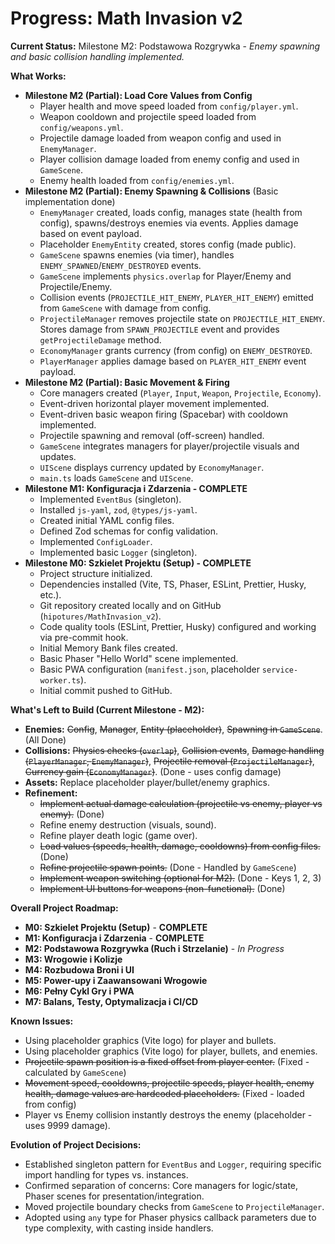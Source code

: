 # Progress: Math Invasion v2

**Current Status:** Milestone M2: Podstawowa Rozgrywka - *Enemy spawning and basic collision handling implemented.*

**What Works:**
*   **Milestone M2 (Partial): Load Core Values from Config**
    *   Player health and move speed loaded from `config/player.yml`.
    *   Weapon cooldown and projectile speed loaded from `config/weapons.yml`.
    *   Projectile damage loaded from weapon config and used in `EnemyManager`.
    *   Player collision damage loaded from enemy config and used in `GameScene`.
    *   Enemy health loaded from `config/enemies.yml`.
*   **Milestone M2 (Partial): Enemy Spawning & Collisions** (Basic implementation done)
    *   `EnemyManager` created, loads config, manages state (health from config), spawns/destroys enemies via events. Applies damage based on event payload.
    *   Placeholder `EnemyEntity` created, stores config (made public).
    *   `GameScene` spawns enemies (via timer), handles `ENEMY_SPAWNED`/`ENEMY_DESTROYED` events.
    *   `GameScene` implements `physics.overlap` for Player/Enemy and Projectile/Enemy.
    *   Collision events (`PROJECTILE_HIT_ENEMY`, `PLAYER_HIT_ENEMY`) emitted from `GameScene` with damage from config.
    *   `ProjectileManager` removes projectile state on `PROJECTILE_HIT_ENEMY`. Stores damage from `SPAWN_PROJECTILE` event and provides `getProjectileDamage` method.
    *   `EconomyManager` grants currency (from config) on `ENEMY_DESTROYED`.
    *   `PlayerManager` applies damage based on `PLAYER_HIT_ENEMY` event payload.
*   **Milestone M2 (Partial): Basic Movement & Firing**
    *   Core managers created (`Player`, `Input`, `Weapon`, `Projectile`, `Economy`).
    *   Event-driven horizontal player movement implemented.
    *   Event-driven basic weapon firing (Spacebar) with cooldown implemented.
    *   Projectile spawning and removal (off-screen) handled.
    *   `GameScene` integrates managers for player/projectile visuals and updates.
    *   `UIScene` displays currency updated by `EconomyManager`.
    *   `main.ts` loads `GameScene` and `UIScene`.
*   **Milestone M1: Konfiguracja i Zdarzenia - COMPLETE**
    *   Implemented `EventBus` (singleton).
    *   Installed `js-yaml`, `zod`, `@types/js-yaml`.
    *   Created initial YAML config files.
    *   Defined Zod schemas for config validation.
    *   Implemented `ConfigLoader`.
    *   Implemented basic `Logger` (singleton).
*   **Milestone M0: Szkielet Projektu (Setup) - COMPLETE**
    *   Project structure initialized.
    *   Dependencies installed (Vite, TS, Phaser, ESLint, Prettier, Husky, etc.).
    *   Git repository created locally and on GitHub (`hipotures/MathInvasion_v2`).
    *   Code quality tools (ESLint, Prettier, Husky) configured and working via pre-commit hook.
    *   Initial Memory Bank files created.
    *   Basic Phaser "Hello World" scene implemented.
    *   Basic PWA configuration (`manifest.json`, placeholder `service-worker.ts`).
    *   Initial commit pushed to GitHub.

**What's Left to Build (Current Milestone - M2):**
*   **Enemies:** ~~Config~~, ~~Manager~~, ~~Entity (placeholder)~~, ~~Spawning in `GameScene`~~. (All Done)
*   **Collisions:** ~~Physics checks (`overlap`)~~, ~~Collision events~~, ~~Damage handling (`PlayerManager`, `EnemyManager`)~~, ~~Projectile removal (`ProjectileManager`)~~, ~~Currency gain (`EconomyManager`)~~. (Done - uses config damage)
*   **Assets:** Replace placeholder player/bullet/enemy graphics.
*   **Refinement:**
    *   ~~Implement actual damage calculation (projectile vs enemy, player vs enemy).~~ (Done)
    *   Refine enemy destruction (visuals, sound).
    *   Refine player death logic (game over).
    *   ~~Load values (speeds, health, damage, cooldowns) from config files.~~ (Done)
    *   ~~Refine projectile spawn points.~~ (Done - Handled by `GameScene`)
    *   ~~Implement weapon switching (optional for M2).~~ (Done - Keys 1, 2, 3)
    *   ~~Implement UI buttons for weapons (non-functional).~~ (Done)

**Overall Project Roadmap:**
*   **M0: Szkielet Projektu (Setup)** - **COMPLETE**
*   **M1: Konfiguracja i Zdarzenia** - **COMPLETE**
*   **M2: Podstawowa Rozgrywka (Ruch i Strzelanie)** - *In Progress*
*   **M3: Wrogowie i Kolizje**
*   **M4: Rozbudowa Broni i UI**
*   **M5: Power-upy i Zaawansowani Wrogowie**
*   **M6: Pełny Cykl Gry i PWA**
*   **M7: Balans, Testy, Optymalizacja i CI/CD**

**Known Issues:**
*   Using placeholder graphics (Vite logo) for player and bullets.
*   Using placeholder graphics (Vite logo) for player, bullets, and enemies.
*   ~~Projectile spawn position is a fixed offset from player center.~~ (Fixed - calculated by `GameScene`)
*   ~~Movement speed, cooldowns, projectile speeds, player health, enemy health, damage values are hardcoded placeholders.~~ (Fixed - loaded from config)
*   Player vs Enemy collision instantly destroys the enemy (placeholder - uses 9999 damage).

**Evolution of Project Decisions:**
*   Established singleton pattern for `EventBus` and `Logger`, requiring specific import handling for types vs. instances.
*   Confirmed separation of concerns: Core managers for logic/state, Phaser scenes for presentation/integration.
*   Moved projectile boundary checks from `GameScene` to `ProjectileManager`.
*   Adopted using `any` type for Phaser physics callback parameters due to type complexity, with casting inside handlers.
